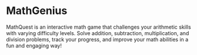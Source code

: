 # MathGenius
MathQuest is an interactive math game that challenges your arithmetic skills with varying difficulty levels. Solve addition, subtraction, multiplication, and division problems, track your progress, and improve your math abilities in a fun and engaging way!
